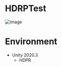 # HDRPTest

![image](https://user-images.githubusercontent.com/40309813/137668886-5d0f88e0-8893-4c8a-9926-8c2264389886.png)


# Environment
- Unity 2020.3
  - HDPR
